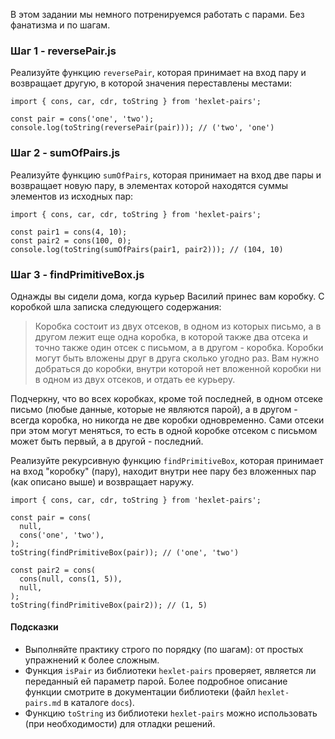 В этом задании мы немного потренируемся работать с парами. Без фанатизма и по шагам.

### Шаг 1 - reversePair.js

Реализуйте функцию `reversePair`, которая принимает на вход пару и возвращает другую, в которой значения переставлены местами:

```
import { cons, car, cdr, toString } from 'hexlet-pairs';

const pair = cons('one', 'two');
console.log(toString(reversePair(pair))); // ('two', 'one')

```

### Шаг 2 - sumOfPairs.js

Реализуйте функцию `sumOfPairs`, которая принимает на вход две пары и возвращает новую пару, в элементах которой находятся суммы элементов из исходных пар:

```
import { cons, car, cdr, toString } from 'hexlet-pairs';

const pair1 = cons(4, 10);
const pair2 = cons(100, 0);
console.log(toString(sumOfPairs(pair1, pair2))); // (104, 10)

```

### Шаг 3 - findPrimitiveBox.js

Однажды вы сидели дома, когда курьер Василий принес вам коробку. С коробкой шла записка следующего содержания:

> Коробка состоит из двух отсеков, в одном из которых письмо, а в другом лежит еще одна коробка, в которой также два отсека и точно также один отсек с письмом, а в другом - коробка. Коробки могут быть вложены друг в друга сколько угодно раз. Вам нужно добраться до коробки, внутри которой нет вложенной коробки ни в одном из двух отсеков, и отдать ее курьеру.

Подчеркну, что во всех коробках, кроме той последней, в одном отсеке письмо (любые данные, которые не являются парой), а в другом - всегда коробка, но никогда не две коробки одновременно. Сами отсеки при этом могут меняться, то есть в одной коробке отсеком с письмом может быть первый, а в другой - последний.

Реализуйте рекурсивную функцию `findPrimitiveBox`, которая принимает на вход "коробку" (пару), находит внутри нее пару без вложенных пар (как описано выше) и возвращает наружу.

```
import { cons, car, cdr, toString } from 'hexlet-pairs';

const pair = cons(
  null,
  cons('one', 'two'),
);
toString(findPrimitiveBox(pair)); // ('one', 'two')

const pair2 = cons(
  cons(null, cons(1, 5)),
  null,
);
toString(findPrimitiveBox(pair2)); // (1, 5)

```

#### Подсказки

-   Выполняйте практику строго по порядку (по шагам): от простых упражнений к более сложным.
-   Функция `isPair` из библиотеки `hexlet-pairs` проверяет, является ли переданный ей параметр парой. Более подробное описание функции смотрите в документации библиотеки (файл `hexlet-pairs.md` в каталоге `docs`).
-   Функцию `toString` из библиотеки `hexlet-pairs` можно использовать (при необходимости) для отладки решений.